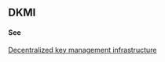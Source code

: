 ## DKMI

<h4>See</h4><p><a href="decentralized-key-management-infrastructure">Decentralized key management infrastructure</a></p>


